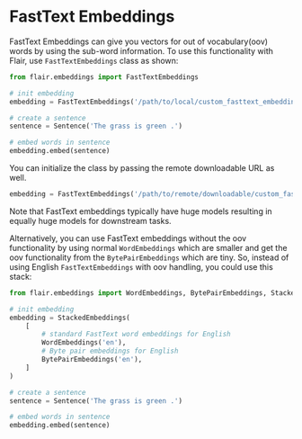 # FastText Embeddings

FastText Embeddings can give you vectors for out of vocabulary(oov) words by using the sub-word information.
 To use this functionality with Flair, use `FastTextEmbeddings` class as shown:

```python
from flair.embeddings import FastTextEmbeddings

# init embedding
embedding = FastTextEmbeddings('/path/to/local/custom_fasttext_embeddings.bin')

# create a sentence
sentence = Sentence('The grass is green .')

# embed words in sentence
embedding.embed(sentence)
```

You can initialize the class by passing the remote downloadable URL as well.

```python
embedding = FastTextEmbeddings('/path/to/remote/downloadable/custom_fasttext_embeddings.bin', use_local=False)
```

Note that FastText embeddings typically have huge models resulting in equally huge models for downstream tasks.

Alternatively, you can use FastText embeddings without the oov functionality by using normal `WordEmbeddings` which
are smaller and get
the oov functionality from the `BytePairEmbeddings` which are tiny. So, instead of using English `FastTextEmbeddings`
with oov handling, you could use this stack:

```python
from flair.embeddings import WordEmbeddings, BytePairEmbeddings, StackedEmbeddings

# init embedding
embedding = StackedEmbeddings(
    [
        # standard FastText word embeddings for English
        WordEmbeddings('en'),
        # Byte pair embeddings for English
        BytePairEmbeddings('en'),
    ]
)

# create a sentence
sentence = Sentence('The grass is green .')

# embed words in sentence
embedding.embed(sentence)
```
